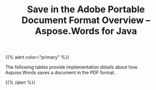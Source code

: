 ﻿---
title: Save in the Adobe Portable Document Format Overview – Aspose.Words for Java
articleTitle: Save in the Adobe Portable Document Format Overview
linktitle: Save in the Adobe Portable Document Format Overview
description: "Aspose.Words for Java allows you to work with different features supported when saving to PDF format."
type: docs
weight: 90
url: /java/save-in-the-adobe-portable-document-format-overview/
---

{{% alert color="primary" %}} 

The following tables provide implementation details about how Aspose.Words saves a document in the PDF format.

{{% /alert %}}
